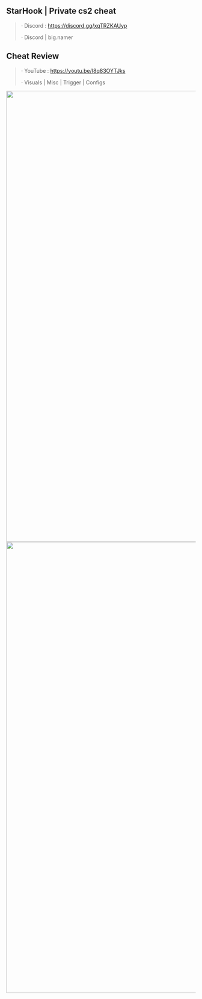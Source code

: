 ## StarHook | Private cs2 cheat

> · Discord : https://discord.gg/xqTRZKAUyp 
>
> · Discord | big.namer

## Cheat Review 

> · YouTube : https://youtu.be/I8q83OYTJks
>
> · Visuals | Misc | Trigger | Configs

<img src="https://media.discordapp.net/attachments/1157841015760236636/1160544890602659910/image.png?ex=65350ca7&is=652297a7&hm=3dfea52f21e87537390ffd0392dcb88d22afa699a15a1096621e684f4c0dded8&=&width=1190&height=670" width="1200" />
<img src="https://media.discordapp.net/attachments/1157841015760236636/1161047289389908088/image.png?ex=6536e08d&is=65246b8d&hm=b506702c5c7c8bf57437f95095b01ef17605181e61ecdacb54917366d3c6a25b&=&width=1190&height=670" width="1200" />
